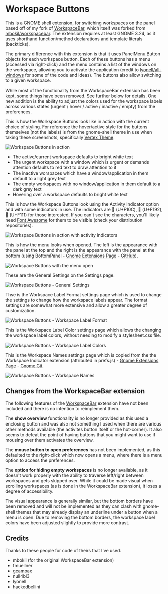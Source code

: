 # Workspace Buttons

This is a GNOME shell extension, for switching workspaces on the panel based off of my fork of [WorkspaceBar](https://github.com/carmanaught/workspacebar), which itself was forked from [mbokil/workspacebar](https://github.com/mbokil/workspacebar). The extension requires at least GNOME 3.24, as it uses shorthand function/method declarations and template literals (backticks).

The primary difference with this extension is that it uses PanelMenu.Button objects for each workspace button. Each of these buttons has a menu (accessed via right-click) and the menu contains a list of the windows on the workspace, allowing you to activate the application (credit to [lyonell/all-windows](https://github.com/lyonel/all-windows) for some of the code and ideas). The buttons also allow switching to a given workspace.

While most of the functionality from the WorkspaceBar extension has been kept, some things have been removed. See further below for details. One new addition is the ability to adjust the colors used for the workspace labels across various states (urgent / hover / active / inactive / empty) from the preferences.

This is how the Workspace Buttons look like in action with the current choice of styling. For reference the hover/active style for the buttons themselves (not the labels) is from the gnome-shell theme in use when taking these screenshots, specifically [Vertex Theme](https://github.com/horst3180/vertex-theme).

![Workspace Buttons in action](http://i.imgur.com/TvGCzvE.png)
- The active/current workspace defaults to bright white text
- The urgent workspace with a window which is urgent or demands attention defaults to red text to draw attention to it
- The inactive worspaces which have a window/application in them default to a light grey text
- The empty workspaces with no window/application in them default to a dark grey text
- Hovering over a workspace defaults to bright white text

This is how the Workspace Buttons look using the Activity Indicator option and with some indicators in use. The indicators are  (U+F10C),  (U+F192),  (U+F111) for those interested. If you can't see the characters, you'll likely need [Font Awesome](http://fontawesome.io/icons/) for them to be visible (check your distribution repositories).

![Workspace Buttons in action with activity indicators](http://i.imgur.com/VJZdxd9.png)

This is how the menu looks when opened. The left is the appearance with the panel at the top and the right is the appearance with the panel at the bottom (using BottomPanel - [Gnome Extensions Page](https://extensions.gnome.org/extension/949/bottompanel/) - [GitHub](https://github.com/Thoma5/gnome-shell-extension-bottompanel)).

![Workspace Buttons with the menu open](http://i.imgur.com/R1WpVXv.png)

These are the General Settings on the Settings page.

![Workspace Buttons - General Settings](http://i.imgur.com/PBPqpOv.png)

Thse is the Workspace Label Format settings page which is used to change the settings to change how the workspace labels appear. The format settings are somewhat more extensive and allow a greater degree of customization.

![Workspace Buttons - Workspace Label Format](http://i.imgur.com/I8SZnR9.png)

This is the Workspace Label Color settings page which allows the changing the workspace label colors, without needing to modify a stylesheet.css file.

![Workspace Buttons - Workspace Label Colors](http://i.imgur.com/MJOc61O.png)

This is the Workspace Names settings page which is copied from the the Workspace Indicator extension (attributed in prefs.js) - [Gnome Extensions Page](https://extensions.gnome.org/extension/21/workspace-indicator/) - [Gnome Git](https://git.gnome.org/browse/gnome-shell-extensions/tree/extensions/workspace-indicator).

![Workspace Buttons - Workspace Names](http://i.imgur.com/OL469Q8.png)

## Changes from the WorkspaceBar extension

The following features of the [WorkspaceBar](https://github.com/carmanaught/workspacebar) extension have not been included and there is no intention to reimplement them.

The **show overview** functionality is no longer provided as this used a enclosing button and was also not something I used when there are various other methods available (the activites button itself or the hot-corner). It also seems to defeat the point of having buttons that you might want to use if mousing over them activates the overview.

The **mouse button to open preferences** has not been implemented, as this defaulted to the right-click which now opens a menu, where there is a menu option to access the preferences.

The **option for hiding empty workspaces** is no longer available, as it doesn't work properly with the ability to traverse left/right between workspaces and gets skipped over. While it could be made visual when scrolling workspaces (as is done in the WorkspaceBar extension), it loses a degree of accessibility.

The visual appearance is generally similar, but the bottom borders have been removed and will not be implemented as they can clash with gnome-shell themes that may already display an underline under a button when a menu is open. Due to removing the bottom borders, the workspace label colors have been adjusted slightly to provide more contrast.

## Credits
Thanks to these people for code of theirs that I've used.
- mbokil (for the original WorkspaceBar extension)
- fmuellner
- gcampax
- null4bl3
- lyonell
- hackedbellini
